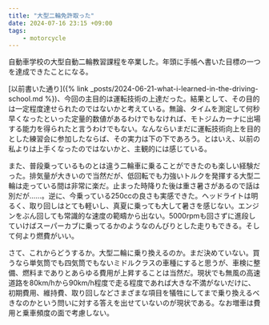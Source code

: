 ```yaml
---
title: "大型二輪免許取った"
date: 2024-07-16 23:15 +09:00
tags:
    - motorcycle
---
```


自動車学校の大型自動二輪教習課程を卒業した。年頭に手帳へ書いた目標の一つを達成できたことになる。

[以前書いた通り]({% link _posts/2024-06-21-what-i-learned-in-the-driving-school.md %})、今回の主目的は運転技術の上達だった。結果として、その目的は一定程度達せられたのではないかと考えている。無論、タイムを測定して何秒早くなったといった定量的数値があるわけでもなければ、モトジムカーナに出場する能力を得られたと言うわけでもない。なんならいまだに運転技術向上を目的とした練習会に参加したならば、その実力は下の下であろう。とはいえ、以前の私よりは上手くなったのではないかと、主観的には感じている。

また、普段乗っているものとは違う二輪車に乗ることができたのも楽しい経験だった。排気量が大きいので当然だが、低回転でも力強いトルクを発揮する大型二輪は走っている間は非常に楽だ。止まった時降りた後は重さ暑さがあるので話は別だが……。逆に、今乗っている250ccの良さも実感できた。ヘッドライトは明るく、取り回しはとても軽いし、真夏に乗っても大して暑さを感じない。エンジンをぶん回しても常識的な速度の範疇から出ない。5000rpmも回さずに進段していけばスーパーカブに乗ってるかのようなのんびりとした走りもできる。そして何より燃費がいい。

さて、これからどうするか。大型二輪に乗り換えるのか。まだ決めていない。買うなら単気筒でも四気筒でもないミドルクラスの車種にすると思うが、車検に整備、燃料までありとあらゆる費用が上昇することは当然だ。現状でも無風の高速道路を80km/hから90km/h程度で走る程度であれば大きな不満がないだけに、初期費用、維持費、取り回しなどさまざまな項目を犠牲にしてまで乗り換えるべきなのかという問いに対する答えを出せていないのが現状である。なお増車は費用と乗車頻度の面で考慮しない。
